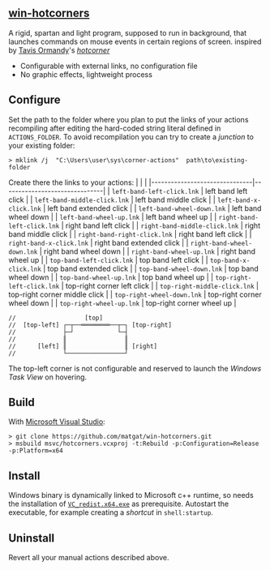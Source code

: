[win-hotcorners](https://github.com/matgat/win-hotcorners.git)
--------------------------------------------------------------

A rigid, spartan and light program, supposed to run in background,
that launches commands on mouse events in certain regions of screen.
inspired by [Tavis Ormandy](mailto:taviso@cmpxchg8b.com)'s
[*hotcorner*](https://github.com/taviso/hotcorner)
* Configurable with external links, no configuration file
* No graphic effects, lightweight process


Configure
---------
Set the path to the folder where you plan to put the links
of your actions recompiling after editing the hard-coded
string literal defined in `ACTIONS_FOLDER`.
To avoid recompilation you can try to create a *junction*
to your existing folder:
```
> mklink /j  "C:\Users\user\sys\corner-actions"  path\to\existing-folder
```

Create there the links to your actions:
|                               |                               |
|-------------------------------|-------------------------------|
| `left-band-left-click.lnk`    | left band left click          |
| `left-band-middle-click.lnk`  | left band middle click        |
| `left-band-x-click.lnk`       | left band extended click      |
| `left-band-wheel-down.lnk`    | left band wheel down          |
| `left-band-wheel-up.lnk`      | left band wheel up            |
| `right-band-left-click.lnk`   | right band left click         |
| `right-band-middle-click.lnk` | right band middle click       |
| `right-band-right-click.lnk`  | right band left click         |
| `right-band-x-click.lnk`      | right band extended click     |
| `right-band-wheel-down.lnk`   | right band wheel down         |
| `right-band-wheel-up.lnk`     | right band wheel up           |
| `top-band-left-click.lnk`     | top band left click           |
| `top-band-x-click.lnk`        | top band extended click       |
| `top-band-wheel-down.lnk`     | top band wheel down           |
| `top-band-wheel-up.lnk`       | top band wheel up             |
| `top-right-left-click.lnk`    | top-right corner left click   |
| `top-right-middle-click.lnk`  | top-right corner middle click |
| `top-right-wheel-down.lnk`    | top-right corner wheel down   |
| `top-right-wheel-up.lnk`      | top-right corner wheel up     |

```
//                   [top]
//  [top-left] ┌─┬──════════──┬─┐ [top-right]
//             ├─┘            └─┤
//             ║                ║
//      [left] ║                ║ [right]
//             └────────────────┘
```
The top-left corner is not configurable and reserved to
launch the *Windows Task View* on hovering.


Build
-----
With [Microsoft Visual Studio](https://visualstudio.microsoft.com):
```
> git clone https://github.com/matgat/win-hotcorners.git
> msbuild msvc/hotcorners.vcxproj -t:Rebuild -p:Configuration=Release -p:Platform=x64
```

Install
-------
Windows binary is dynamically linked to Microsoft c++ runtime,
so needs the installation of
[`VC_redist.x64.exe`](https://aka.ms/vs/17/release/vc_redist.x64.exe)
as prerequisite.
Autostart the executable, for example creating a *shortcut* in `shell:startup`.


Uninstall
---------
Revert all your manual actions described above.
